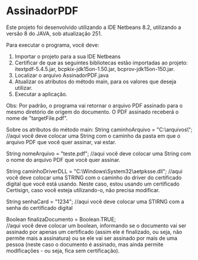 # AssinadorPDF
Este projeto foi desenvolvido utilizando a IDE Netbeans 8.2, utilizando a versão 8 do JAVA, sob atualização 251.

Para executar o programa, você deve:
1) Importar o projeto para a sua IDE Netbeans
2) Certificar de que as seguintes bibliotecas estão importadas ao projeto: itextpdf-5.4.5.jar, bcpkix-jdk15on-1.50.jar, bcprov-jdk15on-150.jar.
3) Localizar o arquivo AssinadorPDF.java
4) Atualizar os atributos do método main, para os valores que deseja utilizar.
5) Executar a aplicação.

Obs: Por padrão, o programa vai retornar o arquivo PDF assinado para o mesmo diretório de origem do documento. O PDF assinado receberá o nome de "targetFile.pdf".


Sobre os atributos do método main:
  String caminhoArquivo = "C:\\arquivos\\";
  //aqui você deve colocar uma String com o caminho da pasta em que o arquivo PDF que você quer assinar, vai estar.
  
  String nomeArquivo = "teste.pdf";
  //aqui você deve colocar uma String com o nome do arquivo PDF que você quer assinar.
  
  String caminhoDriverDLL = "C:\\Windows\\System32\\aetpksse.dll";
  //aqui você deve colocar uma STRING com o caminho do driver do certificado digital que você está usando. Neste caso, estou usando um certificado Certisign, caso você esteja utilizando-o, não precisa modificar.
  
  String senhaCard = "1234";
  //aqui você deve colocar uma STIRNG com a senha do certificado digital
  
  Boolean finalizaDocumento = Boolean.TRUE;     
  //aqui você deve colocar um boolean, informando se o documento vai ser assinado por apenas um certificado (assim ele é finalizado, ou seja, não permite mais a assinatura) ou se ele vai ser assinado por mais de uma pessoa (neste caso o documento é assinado, mas ainda permite modificações - ou seja, fica sem certificação).
